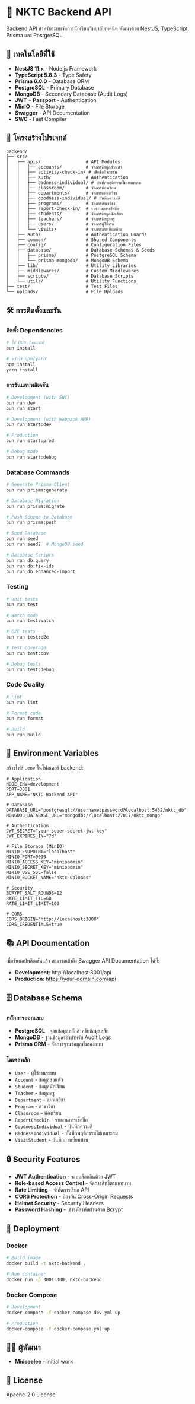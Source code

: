 # 🏫 NKTC Backend API

Backend API สำหรับระบบจัดการนักเรียนวิทยาลัยเทคนิค พัฒนาด้วย NestJS, TypeScript, Prisma และ PostgreSQL

## 🚀 เทคโนโลยีที่ใช้

- **NestJS 11.x** - Node.js Framework
- **TypeScript 5.8.3** - Type Safety
- **Prisma 6.0.0** - Database ORM
- **PostgreSQL** - Primary Database
- **MongoDB** - Secondary Database (Audit Logs)
- **JWT + Passport** - Authentication
- **MinIO** - File Storage
- **Swagger** - API Documentation
- **SWC** - Fast Compiler

## 📁 โครงสร้างโปรเจกต์

```
backend/
├── src/
│   ├── apis/                 # API Modules
│   │   ├── accounts/         # จัดการข้อมูลส่วนตัว
│   │   ├── activity-check-in/ # เช็คชื่อกิจกรรม
│   │   ├── auth/             # Authentication
│   │   ├── badness-individual/ # บันทึกพฤติกรรมไม่เหมาะสม
│   │   ├── classroom/        # จัดการห้องเรียน
│   │   ├── departments/      # จัดการแผนกวิชา
│   │   ├── goodness-individual/ # บันทึกความดี
│   │   ├── programs/         # จัดการสาขาวิชา
│   │   ├── report-check-in/  # รายงานการเช็คชื่อ
│   │   ├── students/         # จัดการข้อมูลนักเรียน
│   │   ├── teachers/         # จัดการข้อมูลครู
│   │   ├── users/            # จัดการผู้ใช้งาน
│   │   └── visits/           # จัดการการเยี่ยมบ้าน
│   ├── auth/                 # Authentication Guards
│   ├── common/               # Shared Components
│   ├── config/               # Configuration Files
│   ├── database/             # Database Schemas & Seeds
│   │   ├── prisma/           # PostgreSQL Schema
│   │   └── prisma-mongodb/   # MongoDB Schema
│   ├── lib/                  # Utility Libraries
│   ├── middlewares/          # Custom Middlewares
│   ├── scripts/              # Database Scripts
│   └── utils/                # Utility Functions
├── test/                     # Test Files
└── uploads/                  # File Uploads
```

## 🛠️ การติดตั้งและรัน

### ติดตั้ง Dependencies

```bash
# ใช้ Bun (แนะนำ)
bun install

# หรือใช้ npm/yarn
npm install
yarn install
```

### การรันแอปพลิเคชัน

```bash
# Development (with SWC)
bun run dev
bun run start

# Development (with Webpack HMR)
bun run start:dev

# Production
bun run start:prod

# Debug mode
bun run start:debug
```

### Database Commands

```bash
# Generate Prisma Client
bun run prisma:generate

# Database Migration
bun run prisma:migrate

# Push Schema to Database
bun run prisma:push

# Seed Database
bun run seed
bun run seed2  # MongoDB seed

# Database Scripts
bun run db:query
bun run db:fix-ids
bun run db:enhanced-import
```

### Testing

```bash
# Unit tests
bun run test

# Watch mode
bun run test:watch

# E2E tests
bun run test:e2e

# Test coverage
bun run test:cov

# Debug tests
bun run test:debug
```

### Code Quality

```bash
# Lint
bun run lint

# Format code
bun run format

# Build
bun run build
```

## 🔧 Environment Variables

สร้างไฟล์ `.env` ในโฟลเดอร์ backend:

```env
# Application
NODE_ENV=development
PORT=3001
APP_NAME="NKTC Backend API"

# Database
DATABASE_URL="postgresql://username:password@localhost:5432/nktc_db"
MONGODB_DATABASE_URL="mongodb://localhost:27017/nktc_mongo"

# Authentication
JWT_SECRET="your-super-secret-jwt-key"
JWT_EXPIRES_IN="7d"

# File Storage (MinIO)
MINIO_ENDPOINT="localhost"
MINIO_PORT=9000
MINIO_ACCESS_KEY="minioadmin"
MINIO_SECRET_KEY="minioadmin"
MINIO_USE_SSL=false
MINIO_BUCKET_NAME="nktc-uploads"

# Security
BCRYPT_SALT_ROUNDS=12
RATE_LIMIT_TTL=60
RATE_LIMIT_LIMIT=100

# CORS
CORS_ORIGIN="http://localhost:3000"
CORS_CREDENTIALS=true
```

## 📚 API Documentation

เมื่อรันแอปพลิเคชันแล้ว สามารถเข้าถึง Swagger API Documentation ได้ที่:

- **Development**: http://localhost:3001/api
- **Production**: https://your-domain.com/api

## 🗄️ Database Schema

### หลักการออกแบบ
- **PostgreSQL** - ฐานข้อมูลหลักสำหรับข้อมูลหลัก
- **MongoDB** - ฐานข้อมูลรองสำหรับ Audit Logs
- **Prisma ORM** - จัดการฐานข้อมูลทั้งสองแบบ

### โมเดลหลัก
- `User` - ผู้ใช้งานระบบ
- `Account` - ข้อมูลส่วนตัว
- `Student` - ข้อมูลนักเรียน
- `Teacher` - ข้อมูลครู
- `Department` - แผนกวิชา
- `Program` - สาขาวิชา
- `Classroom` - ห้องเรียน
- `ReportCheckIn` - รายงานการเช็คชื่อ
- `GoodnessIndividual` - บันทึกความดี
- `BadnessIndividual` - บันทึกพฤติกรรมไม่เหมาะสม
- `VisitStudent` - บันทึกการเยี่ยมบ้าน

## 🔒 Security Features

- **JWT Authentication** - ระบบล็อกอินด้วย JWT
- **Role-based Access Control** - จัดการสิทธิ์ตามบทบาท
- **Rate Limiting** - จำกัดการเรียก API
- **CORS Protection** - ป้องกัน Cross-Origin Requests
- **Helmet Security** - Security Headers
- **Password Hashing** - เข้ารหัสรหัสผ่านด้วย Bcrypt

## 🚀 Deployment

### Docker

```bash
# Build image
docker build -t nktc-backend .

# Run container
docker run -p 3001:3001 nktc-backend
```

### Docker Compose

```bash
# Development
docker-compose -f docker-compose-dev.yml up

# Production
docker-compose -f docker-compose.yml up
```

## 👨‍💻 ผู้พัฒนา

- **Midseelee** - Initial work

## 📄 License

Apache-2.0 License
